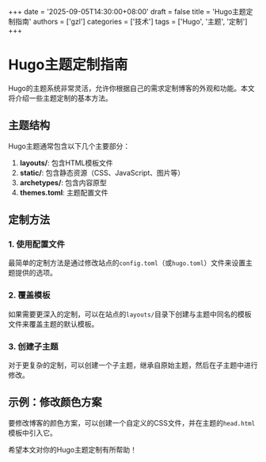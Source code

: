 +++
date = '2025-09-05T14:30:00+08:00'
draft = false
title = 'Hugo主题定制指南'
authors = ['gzl']
categories = ['技术']
tags = ['Hugo', '主题', '定制']
+++

# Hugo主题定制指南

Hugo的主题系统非常灵活，允许你根据自己的需求定制博客的外观和功能。本文将介绍一些主题定制的基本方法。

## 主题结构

Hugo主题通常包含以下几个主要部分：

1. **layouts/**: 包含HTML模板文件
2. **static/**: 包含静态资源（CSS、JavaScript、图片等）
3. **archetypes/**: 包含内容原型
4. **themes.toml**: 主题配置文件

## 定制方法

### 1. 使用配置文件

最简单的定制方法是通过修改站点的`config.toml`（或`hugo.toml`）文件来设置主题提供的选项。

### 2. 覆盖模板

如果需要更深入的定制，可以在站点的`layouts/`目录下创建与主题中同名的模板文件来覆盖主题的默认模板。

### 3. 创建子主题

对于更复杂的定制，可以创建一个子主题，继承自原始主题，然后在子主题中进行修改。

## 示例：修改颜色方案

要修改博客的颜色方案，可以创建一个自定义的CSS文件，并在主题的`head.html`模板中引入它。

希望本文对你的Hugo主题定制有所帮助！